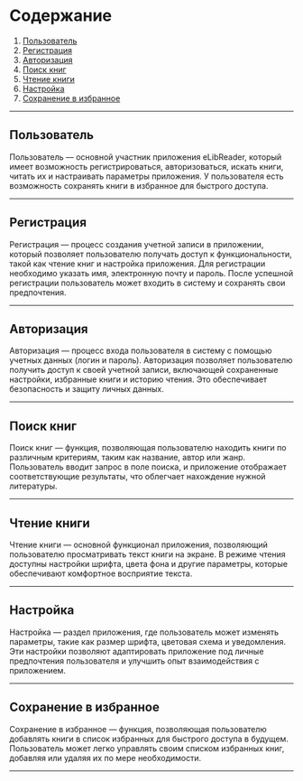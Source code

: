 
# Содержание

1. [Пользователь](#пользователь)
2. [Регистрация](#регистрация)
3. [Авторизация](#авторизация)
4. [Поиск книг](#поиск-книг)
5. [Чтение книги](#чтение-книги)
6. [Настройка](#настройка)
7. [Сохранение в избранное](#сохранение-в-избранное)

---

## Пользователь
Пользователь — основной участник приложения eLibReader, который имеет возможность регистрироваться, авторизоваться, искать книги, читать их и настраивать параметры приложения. У пользователя есть возможность сохранять книги в избранное для быстрого доступа.

---

## Регистрация
Регистрация — процесс создания учетной записи в приложении, который позволяет пользователю получать доступ к функциональности, такой как чтение книг и настройка приложения. Для регистрации необходимо указать имя, электронную почту и пароль. После успешной регистрации пользователь может входить в систему и сохранять свои предпочтения.

---

## Авторизация
Авторизация — процесс входа пользователя в систему с помощью учетных данных (логин и пароль). Авторизация позволяет пользователю получить доступ к своей учетной записи, включающей сохраненные настройки, избранные книги и историю чтения. Это обеспечивает безопасность и защиту личных данных.

---

## Поиск книг
Поиск книг — функция, позволяющая пользователю находить книги по различным критериям, таким как название, автор или жанр. Пользователь вводит запрос в поле поиска, и приложение отображает соответствующие результаты, что облегчает нахождение нужной литературы.

---

## Чтение книги
Чтение книги — основной функционал приложения, позволяющий пользователю просматривать текст книги на экране. В режиме чтения доступны настройки шрифта, цвета фона и другие параметры, которые обеспечивают комфортное восприятие текста.

---

## Настройка
Настройка — раздел приложения, где пользователь может изменять параметры, такие как размер шрифта, цветовая схема и уведомления. Эти настройки позволяют адаптировать приложение под личные предпочтения пользователя и улучшить опыт взаимодействия с приложением.

---

## Сохранение в избранное
Сохранение в избранное — функция, позволяющая пользователю добавлять книги в список избранных для быстрого доступа в будущем. Пользователь может легко управлять своим списком избранных книг, добавляя или удаляя их по мере необходимости.

---